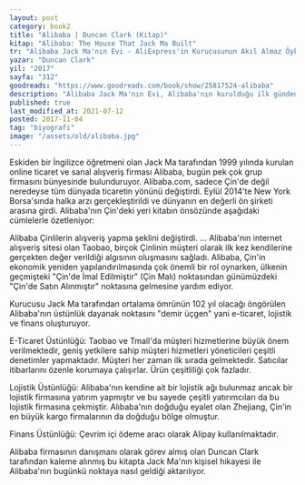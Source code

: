 ```yaml
---
layout: post  
category: book2  
title: "Alibaba | Duncan Clark (Kitap)"  
kitap: "Alibaba: The House That Jack Ma Built"  
tr: "Alibaba Jack Ma'nın Evi - AliExpress'in Kurucusunun Akıl Almaz Öyküsü"  
yazar: "Duncan Clark"  
yil: "2017"  
sayfa: "312"  
goodreads: "https://www.goodreads.com/book/show/25817524-alibaba"
description: "Alibaba Jack Ma'nın Evi, Alibaba'nın kurulduğu ilk günden günümüze uzanan hikayesini anlatıyor."
published: true
last_modified_at: 2021-07-12
posted: 2017-11-04
tag: "biyografi"
image: "/assets/old/alibaba.jpg"
---
```


Eskiden bir İngilizce öğretmeni olan Jack Ma tarafından 1999 yılında kurulan online ticaret ve sanal alışveriş firması Alibaba, bugün pek çok grup firmasını bünyesinde bulunduruyor. Alibaba.com, sadece Çin'de değil neredeyse tüm dünyada ticaretin yönünü değiştirdi. Eylül 2014'te New York Borsa'sında halka arzı gerçekleştirildi ve dünyanın en değerli ön şirketi arasına girdi. Alibaba'nın Çin'deki yeri kitabın önsözünde aşağıdaki cümlelerle özetleniyor:  
  
Alibaba Çinlilerin alışveriş yapma şeklini değiştirdi. ... Alibaba'nın internet alışveriş sitesi olan Taobao, birçok Çinlinin müşteri olarak ilk kez kendilerine gerçekten değer verildiği algısının oluşmasını sağladı. Alibaba, Çin'in ekonomik yeniden yapılandırılmasında çok önemli bir rol oynarken, ülkenin geçmişteki "Çin'de İmal Edilmiştir" (Çin Malı) noktasından günümüzdeki "Çin'de Satın Alınmıştır" noktasına gelmesine yardım ediyor.  
  
Kurucusu Jack Ma tarafından ortalama ömrünün 102 yıl olacağı öngörülen Alibaba'nın üstünlük dayanak noktasını "demir üçgen" yani e-ticaret, lojistik ve finans oluşturuyor.  
  
E-Ticaret Üstünlüğü: Taobao ve Tmall'da müşteri hizmetlerine büyük önem verilmektedir, geniş yetkilere sahip müşteri hizmetleri yöneticileri çeşitli denetimler yapmaktadır. Müşteri her zaman ilk sırada gelmektedir. Satıcılar itibarlarını özenle korumaya çalışırlar. Ürün çeşitliliği çok fazladır.  
  
Lojistik Üstünlüğü: Alibaba'nın kendine ait bir lojistik ağı bulunmaz ancak bir lojistik firmasına yatırım yapmıştır ve bu sayede çeşitli yatırımcıları da bu lojistik firmasına çekmiştir. Alıbaba'nın doğduğu eyalet olan Zhejiang, Çin'in en büyük kargo firmalarının da doğduğu bölge olmuştur.  
  
Finans Üstünlüğü: Çevrim içi ödeme aracı olarak Alipay kullanılmaktadır.  
  
Alibaba firmasının danışmanı olarak görev almış olan Duncan Clark tarafından kaleme alınmış bu kitapta Jack Ma'nın kişisel hikayesi ile Alibaba'nın bugünkü noktaya nasıl geldiği aktarılıyor.  
  
